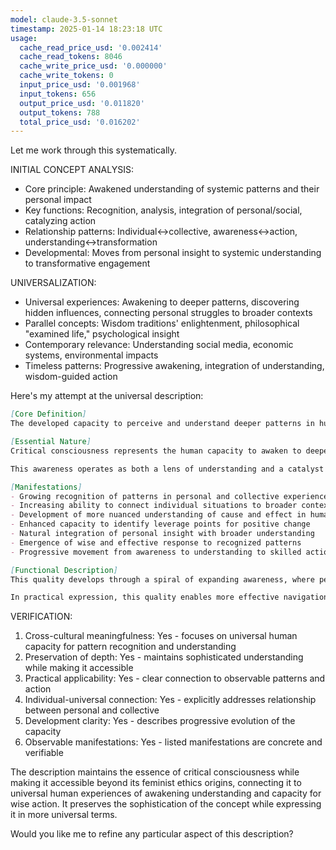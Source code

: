 ```yaml
---
model: claude-3.5-sonnet
timestamp: 2025-01-14 18:23:18 UTC
usage:
  cache_read_price_usd: '0.002414'
  cache_read_tokens: 8046
  cache_write_price_usd: '0.000000'
  cache_write_tokens: 0
  input_price_usd: '0.001968'
  input_tokens: 656
  output_price_usd: '0.011820'
  output_tokens: 788
  total_price_usd: '0.016202'
---
```


Let me work through this systematically.

INITIAL CONCEPT ANALYSIS:
- Core principle: Awakened understanding of systemic patterns and their personal impact
- Key functions: Recognition, analysis, integration of personal/social, catalyzing action
- Relationship patterns: Individual↔collective, awareness↔action, understanding↔transformation
- Developmental: Moves from personal insight to systemic understanding to transformative engagement

UNIVERSALIZATION:
- Universal experiences: Awakening to deeper patterns, discovering hidden influences, connecting personal struggles to broader contexts
- Parallel concepts: Wisdom traditions' enlightenment, philosophical "examined life," psychological insight
- Contemporary relevance: Understanding social media, economic systems, environmental impacts
- Timeless patterns: Progressive awakening, integration of understanding, wisdom-guided action

Here's my attempt at the universal description:

```markdown
[Core Definition]
The developed capacity to perceive and understand deeper patterns in human systems and experiences, combined with the ability to recognize how these patterns shape both individual lives and collective conditions, leading to more conscious and effective action for positive change.

[Essential Nature]
Critical consciousness represents the human capacity to awaken to deeper levels of understanding about how our lives are shaped by larger patterns and systems. It involves a progressive development from personal insight to systematic understanding, ultimately enabling wise action. This quality combines clear perception, pattern recognition, and the integration of personal and collective experience.

This awareness operates as both a lens of understanding and a catalyst for transformation, allowing us to see how individual experiences connect to broader patterns while revealing opportunities for meaningful change. It manifests as an evolving capacity that deepens through experience and reflection, eventually becoming a natural way of perceiving and engaging with reality.

[Manifestations]
- Growing recognition of patterns in personal and collective experience
- Increasing ability to connect individual situations to broader contexts
- Development of more nuanced understanding of cause and effect in human systems
- Enhanced capacity to identify leverage points for positive change
- Natural integration of personal insight with broader understanding
- Emergence of wise and effective response to recognized patterns
- Progressive movement from awareness to understanding to skilled action

[Functional Description]
This quality develops through a spiral of expanding awareness, where personal insights lead to recognition of broader patterns, which in turn illuminate individual experience more deeply. It operates by continuously integrating direct observation with reflected understanding, creating an increasingly sophisticated capacity to perceive and comprehend complex human systems and their effects. As this capacity develops, it naturally moves from recognition to understanding to wise action.

In practical expression, this quality enables more effective navigation of complex situations through deeper pattern recognition and understanding of systemic influences. It supports both personal development and collective improvement by revealing how changes at different levels interact and influence each other. This understanding naturally leads to more skillful and sustainable approaches to creating positive change, whether in personal relationships, organizations, or larger social systems.
```

VERIFICATION:
1. Cross-cultural meaningfulness: Yes - focuses on universal human capacity for pattern recognition and understanding
2. Preservation of depth: Yes - maintains sophisticated understanding while making it accessible
3. Practical applicability: Yes - clear connection to observable patterns and action
4. Individual-universal connection: Yes - explicitly addresses relationship between personal and collective
5. Development clarity: Yes - describes progressive evolution of the capacity
6. Observable manifestations: Yes - listed manifestations are concrete and verifiable

The description maintains the essence of critical consciousness while making it accessible beyond its feminist ethics origins, connecting it to universal human experiences of awakening understanding and capacity for wise action. It preserves the sophistication of the concept while expressing it in more universal terms.

Would you like me to refine any particular aspect of this description?